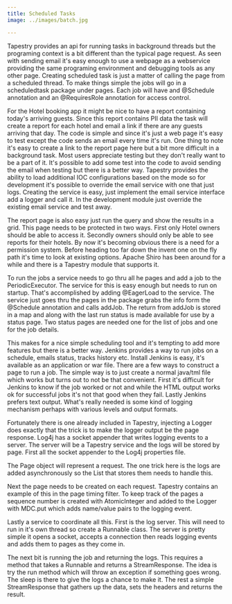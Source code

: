 ```yaml
---
title: Scheduled Tasks
image: ../images/batch.jpg

---
```



Tapestry provides an api for running tasks in background threads but the programing context is a bit different than the typical page request. As seen with sending email it's easy enough to use a webpage as a webservice providing the same programing environment and debugging tools as any other page. Creating scheduled task is just a matter of calling the page from a scheduled thread. To make things simple the jobs will go in a scheduledtask package under pages. Each job will have and @Schedule annotation and an @RequiresRole annotation for access control.


For the Hotel booking app it might be nice to have a report containing today's arriving guests. Since this report contains PII data the task will create a report for each hotel and email a link if there are any guests arriving that day.  The code is simple and since it's just a web page it's easy to test except the code sends an email every time it's run. One thing to note it's easy to create a link to the report page here but a bit more difficult in a background task. Most users appreciate testing but they don't really want to be a part of it. It's possible to add some test into the code to avoid sending the email when testing but there is a better way. Tapestry provides the ability to load additional IOC configurations based on the mode so for development it's possible to override the email service with one that just logs. Creating the service is easy, just implement the email service interface add a logger and call it. In the development module just override the existing email service and test away.

The report page is also easy just run the query and show the results in a grid. This page needs to be protected in two ways. First only Hotel owners should be able to access it. Secondly owners should only be able to see reports for their hotels. By now it's becoming obvious there is a need for a permission system. Before heading too far down the invent one on the fly path it's time to look at existing options. Apache Shiro has been around for a while and there is a Tapestry module that supports it.

To run the jobs a service needs to go thru all he pages and add a job to the PeriodicExecutor. The service for this is easy enough but needs to run on startup. That's accomplished by adding @EagerLoad to the service. The service just goes thru the pages in the package grabs the info form the @Schedule annotation and calls addJob. The return from addJob is stored in a map and along with the last run status is made available for use by a status page. Two status pages are needed one for the list of jobs and one for the job details.

This makes for a nice simple scheduling tool and it's tempting to add more features but there is a better way. Jenkins provides a way to run jobs on a schedule, emails status, tracks history etc. Install Jenkins is easy, it's available as an application or war file. There are a few ways to construct a page to run a job. The simple way is to just create a normal java/tml file which works but turns out to not be that convenient. First it's difficult for Jenkins to know if the job worked or not and while the HTML output works ok for successful jobs it's not that good when they fail. Lastly Jenkins prefers text output. What's really needed is some kind of logging mechanism perhaps with various levels and output formats.

Fortunately there is one already included in Tapestry, injecting a Logger does exactly that the trick is to make the logger output be the page response. Log4j has a socket appender that writes logging events to a server. The server will be a Tapestry service and the logs will be stored by page. First all the socket appender to the Log4j properties file.

The Page object will represent a request. The one trick here is the logs are added asynchronously so the List that stores them needs to handle this.

Next the page needs to be created on each request. Tapestry contains an example of this in the page timing filter. To keep track of the pages a sequence number is created with AtomicInteger and added to the Logger with MDC.put which adds name/value pairs to the logging event.

Lastly a service to coordinate all this. First is the log server. This will need to run in it's own thread so create a Runnable class. The server is pretty simple it opens a socket, accepts a connection then reads logging events and adds them to pages as they come in.

The next bit is running the job and returning the logs. This requires a method that takes a Runnable and returns a StreamResponse. The idea is try the run method which will throw an exception if something goes wrong. The sleep is there to give the logs a chance to make it. The rest a simple StreamResponse that gathers up the data, sets the headers and returns the result.
